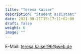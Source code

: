 ```yaml
---
title: "Teresa Kaiser"
description: "Student assistant"
date: 2021-09-21T15:17:11+02:00
draft: false
weight: 6
image: ""
---
```

E-Mail: teresa.kaiser96@web.de